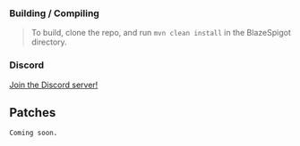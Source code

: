 ### Building / Compiling
> To build, clone the repo, and run `mvn clean install` in the BlazeSpigot directory.

### Discord
[Join the Discord server!](https://)

## Patches
```
Coming soon.
```
